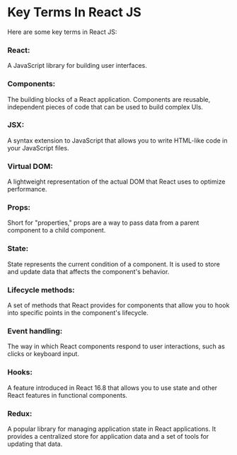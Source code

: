 # Key Terms In React JS

Here are some key terms in React JS:

### React: 
A JavaScript library for building user interfaces.

### Components: 
The building blocks of a React application. Components are reusable, independent pieces of code that can be used to build complex UIs.

### JSX: 
A syntax extension to JavaScript that allows you to write HTML-like code in your JavaScript files.

### Virtual DOM: 
A lightweight representation of the actual DOM that React uses to optimize performance.

### Props: 
Short for "properties," props are a way to pass data from a parent component to a child component.

### State: 
State represents the current condition of a component. It is used to store and update data that affects the component's behavior.

### Lifecycle methods: 
A set of methods that React provides for components that allow you to hook into specific points in the component's lifecycle.

### Event handling: 
The way in which React components respond to user interactions, such as clicks or keyboard input.

### Hooks: 
A feature introduced in React 16.8 that allows you to use state and other React features in functional components.

### Redux: 
A popular library for managing application state in React applications. It provides a centralized store for application data and a set of tools for updating that data.
